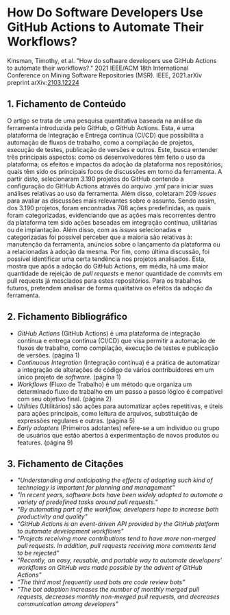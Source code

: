 # How Do Software Developers Use GitHub Actions to Automate Their Workflows?

Kinsman, Timothy, et al. "How do software developers use GitHub Actions to automate their workflows?." 2021 IEEE/ACM 18th International Conference on Mining Software Repositories (MSR). IEEE, 2021.arXiv preprint arXiv:[2103.12224](https://arxiv.org/abs/2103.12224)
## 1. Fichamento de Conteúdo

O artigo se trata de uma pesquisa quantitativa baseada na análise da ferramenta introduzida pelo GitHub, o GitHub Actions. Esta, é uma plataforma de Integração e Entrega contínua (CI/CD) que possibilita a automação de fluxos de trabalho, como a compilação de projetos, execução de testes, publicação de versões e outros. Este, busca entender três principais aspectos: como os desenvolvedores têm feito o uso da plataforma; os efeitos e impactos da adoção da plataforma nos repositórios; quais têm sido os principais focos de discussões em torno da ferramenta. A partir disto, selecionaram 3.190 projetos do GitHub contendo a configuração do GitHub Actions através do arquivo _.yml_ para iniciar suas análises relativas ao uso da ferramenta. Além disso, coletaram 209 _issues_ para avaliar as discussões mais relevantes sobre o assunto. Sendo assim, dos 3.190 projetos, foram encontradas 708 ações predefinidas, as quais foram categorizadas, evidenciando que as ações mais recorrentes dentro da plataforma tem sido ações baseadas em integração contínua, utilitárias ou de implantação. Além disso, com as _issues_ selecionadas e categorizadas foi possível perceber que a maioria são relativas à: manutenção da ferramenta, anúncios sobre o lançamento da plataforma ou a relacionadas à adoção da mesma. Por fim, como última discussão, foi possível identificar uma certa tendência nos projetos analisados. Esta, mostra que após a adoção do GitHub Actions, em média, há uma maior quantidade de rejeição de _pull requests_ e menor quantidade de _commits_ em pull requests já mesclados para estes repositórios. Para os trabalhos futuros, pretendem analisar de forma qualitativa os efeitos da adoção da ferramenta.

## 2. Fichamento Bibliográfico 

* _GitHub Actions_ (GitHub Actions) é uma plataforma de integração contínua e entrega contínua (CI/CD) que visa permitir a automação de fluxos de trabalho, como compilação, execução de testes e publicação de versões. (página 1)
* _Continuous Integration_ (Integração contínua) é a prática de automatizar a integração de alterações de código de vários contribuidores em um único projeto de _software_. (página 1)
* _Workflows_ (Fluxo de Trabalho) é um método que organiza um determinado fluxo de trabalho em um passo a passo lógico é compatível com seu objetivo final. (página 2)
* _Utilities_ (Utilitários) são ações para automatizar ações repetitivas, e úteis para ações principais, como leitura de arquivos, substituição de expressões regulares e outras. (página 5)
* _Early adopters_ (Primeiros adotantes) refere-se a um indivíduo ou grupo de usuários que estão abertos à experimentação de novos produtos ou features. (página 9)

## 3. Fichamento de Citações 

* _"Understanding and anticipating the effects of adopting such kind of technology is important for planning and management"_ 
* _"In recent years, software bots have been widely adopted to automate a variety of predefined tasks around pull requests."_
* _"By automating part of the workflow, developers hope to increase both productivity and quality"_
* _"GitHub Actions is an event-driven API provided by the GitHub platform to automate development workflows"_
* _"Projects receiving more contributions tend to have more non-merged pull requests. In addition, pull requests receiving more comments tend to be rejected"_
* _"Recently, an easy, reusable, and portable way to automate developers’ workflows on GitHub was made possible by the advent of GitHub Actions"_
* _"The third most frequently used bots are code review bots"_
* _"The bot adoption increases the number of monthly merged pull requests, decreases monthly non-merged pull requests, and decreases communication among developers"_